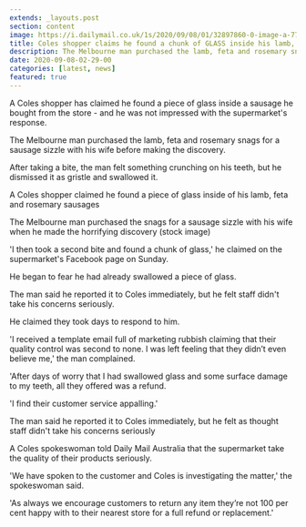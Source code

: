 ```yaml
---
extends: _layouts.post
section: content
image: https://i.dailymail.co.uk/1s/2020/09/08/01/32897860-0-image-a-77_1599526634799.jpg 
title: Coles shopper claims he found a chunk of GLASS inside his lamb, feta and rosemary sausages  
description: The Melbourne man purchased the lamb, feta and rosemary snags for a sausage sizzle with his wife before making the discovery. 
date: 2020-09-08-02-29-00 
categories: [latest, news] 
featured: true 
--- 
```

A Coles shopper has claimed he found a piece of glass inside a sausage he bought from the store - and he was not impressed with the supermarket's response.

The Melbourne man purchased the lamb, feta and rosemary snags for a sausage sizzle with his wife before making the discovery.

After taking a bite, the man felt something crunching on his teeth, but he dismissed it as gristle and swallowed it. 

A Coles shopper claimed he found a piece of glass inside of his lamb, feta and rosemary sausages

The Melbourne man purchased the snags for a sausage sizzle with his wife when he made the horrifying discovery (stock image)

'I then took a second bite and found a chunk of glass,' he claimed on the supermarket's Facebook page on Sunday.

He began to fear he had already swallowed a piece of glass.

The man said he reported it to Coles immediately, but he felt staff didn't take his concerns seriously. 

He claimed they took days to respond to him.  

'I received a template email full of marketing rubbish claiming that their quality control was second to none. I was left feeling that they didn’t even believe me,' the man complained.

'After days of worry that I had swallowed glass and some surface damage to my teeth, all they offered was a refund. 

'I find their customer service appalling.' 

The man said he reported it to Coles immediately, but he felt as thought staff didn't take his concerns seriously

A Coles spokeswoman told Daily Mail Australia that the supermarket take the quality of their products seriously. 

'We have spoken to the customer and Coles is investigating the matter,' the spokeswoman said.

'As always we encourage customers to return any item they’re not 100 per cent happy with to their nearest store for a full refund or replacement.'


